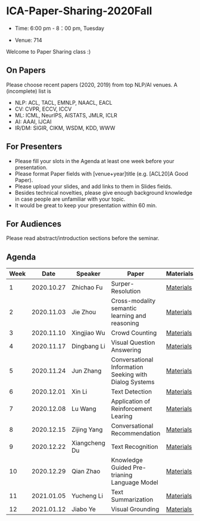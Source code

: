 # ICA-Paper-Sharing-2020Fall

- Time: 6:00 pm - 8：00 pm, Tuesday

- Venue: 714

Welcome to Paper Sharing class :)

## On Papers
Please choose recent papers (2020, 2019) from top NLP/AI venues. A (incomplete) list is

- NLP: ACL, TACL, EMNLP, NAACL, EACL
- CV: CVPR, ECCV, ICCV
- ML: ICML, NeurIPS, AISTATS, JMLR, ICLR
- AI: AAAI, IJCAI
- IR/DM: SIGIR, CIKM, WSDM, KDD, WWW


## For Presenters
- Please fill your slots in the Agenda at least one week before your presentation.
- Please format Paper fields with [venue+year]title (e.g. [ACL20]A Good Paper).
- Please upload your slides, and add links to them in Slides fields.
- Besides technical novelties, please give enough background knowledge in case people are unfamiliar with your topic.
- It would be great to keep your presentation within 60 min.

## For Audiences
Please read abstract/introduction sections before the seminar.


## Agenda
|Week|	Date	|Speaker|	Paper|	Materials|
|  ----   | ----  |   ----   | ----  |   ----   |
|1|	2020.10.27	|Zhichao Fu | Surper-Resolution	|	[Materials](https://github.com/ECNU-ICA/ICA-Paper-Sharing-2020Fall/blob/main/week1/Introduction%20of%20Super%20Resolution.pptx)|
|2|	2020.11.03	|Jie Zhou | Cross-modality semantic learning and reasoning	|[Materials](https://github.com/ECNU-ICA/ICA-Paper-Sharing-2020Fall/blob/main/week2/Cross-modality%20semantic%20learning%20and%20reasoning.pdf)	|
|3|	2020.11.10	|Xingjiao Wu | Crowd Counting	| [Materials](https://github.com/ECNU-ICA/ICA-Paper-Sharing-2020Fall/blob/main/week3/Crowd%20Counting%20and%20Future.pdf)	| 
|4|	2020.11.17	|Dingbang Li | Visual Question Answering |	[Materials](https://github.com/ECNU-ICA/ICA-Paper-Sharing-2020Fall/blob/main/week4/vqa.pdf)  |  
|5|	2020.11.24	|Jun Zhang |	Conversational Information Seeking with Dialog Systems | [Materials](https://github.com/ECNU-ICA/ICA-Paper-Sharing-2020Fall/blob/main/week5/Conversational%20Information%20Seeking%20with%20Dialog%20Systems.pdf)	|
|6|	2020.12.01	| Xin Li |	Text Detection |  [Materials](https://github.com/ECNU-ICA/ICA-Paper-Sharing-2020Fall/blob/main/week6/Introduction%20of%20Scene%20Text%20Detection.pdf)	|
|7|	2020.12.08	| Lu Wang | Application of Reinforcement Learing	| [Materials]()  |
|8|	2020.12.15	| Zijing Yang | Conversational Recommendation	| [Materials](https://github.com/ECNU-ICA/ICA-Paper-Sharing-2020Fall/blob/main/week7/Conversational%20Rec.pdf)  |
|9|	2020.12.22	| Xiangcheng Du | Text Recognition	|	[Materials](https://github.com/ECNU-ICA/ICA-Paper-Sharing-2020Fall/blob/main/week8/scene%20text%20recognition.pdf) |
|10|	2020.12.29	| Qian Zhao |	Knowledge Guided Pre-trianing Language Model |  [Materials](https://github.com/ECNU-ICA/ICA-Paper-Sharing-2020Fall/blob/main/week9/PLMs%20with%20Knowledge.pdf) |
|11|	2021.01.05	| Yucheng Li | Text Summarization | [Materials](https://github.com/ECNU-ICA/ICA-Paper-Sharing-2020Fall/blob/main/week10/text%20summarization.pdf) | 
|12|	2021.01.12	| Jiabo Ye | Visual Grounding  | [Materials](https://github.com/ECNU-ICA/ICA-Paper-Sharing-2020Fall/blob/main/week11/Visual%20Grounding.pdf) |
